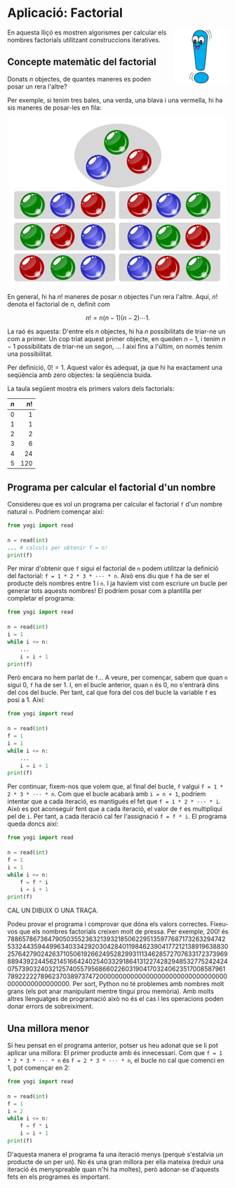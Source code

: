 # Aplicació: Factorial

<img src='./factorial.png' style='height: 9em; float: right; margin: 0 0 1em 1em;'/>

En aquesta lliçó es mostren algorismes per calcular els nombres factorials utilitzant construccions iteratives.


## Concepte matemàtic del factorial

Donats $n$ objectes, de quantes maneres es poden posar un rera l'altre?

Per exemple, si tenim tres bales, una verda, una blava i una vermella,
hi ha sis maneres de posar-les en fila:

<img src='./permutacions.png' class='center' />

En general, hi ha $n!$ maneres de posar $n$ objectes
l'un rera l'altre. Aquí, $n!$ denota el factorial de $n$, definit com

$$n!=n(n-1)(n-2)\cdots 1.$$

La raó és aquesta: D'entre els $n$ objectes, hi ha $n$ possibilitats de
triar-ne un com a primer. Un cop triat aquest primer objecte, en queden
$n-1$, i tenim $n-1$ possibilitats de triar-ne un segon, ... I així
fins a l'últim, on només tenim una possibilitat.

Per definició, $0!=1$. Aquest valor és adequat, ja que hi ha exactament
una seqüència amb zero objectes: la seqüència buida.

La taula següent mostra els primers valors dels factorials:

|$n$   |$n!$ |
|------|----:|
| 0    | 1   |
| 1    | 1   |
| 2    | 2   |
| 3    | 6   |
| 4    | 24  |
| 5    | 120 |


## Programa per calcular el factorial d'un nombre

Considereu que es vol un programa per calcular el factorial `f` d'un nombre natural `n`. Podríem començar així:

```python
from yogi import read

n = read(int)
... # calculs per obtenir f = n!
print(f)
```

Per mirar d'obtenir que `f` sigui el factorial de `n` podem utilitzar la definició del factorial: `f = 1 * 2 * 3 * ··· * n`. Això ens diu que `f` ha de ser el producte dels nombres entre 1 i `n`. I ja havíem vist com escriure un bucle per generar tots aquests nombres! El podríem posar com a plantilla per completar el programa:

```python
from yogi import read

n = read(int)
i = 1
while i <= n:
    ...
    i = i + 1
print(f)
```

Però encara no hem parlat de `f`... A veure, per començar, sabem que quan `n` sigui 0, `f` ha de ser 1. I, en el bucle anterior, quan `n` és 0,  no s'entrarà dins del cos del bucle. Per tant, cal que fora del cos del bucle la variable `f` es posi a 1. Així:

```python
from yogi import read

n = read(int)
f = 1
i = 1
while i <= n:
    ...
    i = i + 1
print(f)
```

Per continuar, fixem-nos que volem que, al final del bucle, `f` valgui `f = 1 * 2 * 3 * ··· * n`. Com que el bucle acabarà amb `i = n + 1`, podríem intentar que a cada iteració, es mantigués el fet que `f = 1 * 2 * ··· * i`. Això es pot aconseguir fent que a cada iteració, el valor de `f` es multipliqui pel de `i`. Per tant, a cada iteració cal fer l'assignació `f = f * i`. El programa queda doncs així:


```python
from yogi import read

n = read(int)
f = 1
i = 1
while i <= n:
    f = f * i
    i = i + 1
print(f)
```

CAL UN DIBUIX O UNA TRAÇA.

Podeu provar el programa i comprovar que dóna els valors correctes. Fixeu-vos que els nombres factorials creixen molt de pressa. Per exemple, 200! és
788657867364790503552363213932185062295135977687173263294742533244359449963403342920304284011984623904177212138919638830257642790242637105061926624952829931113462857270763317237396988943922445621451664240254033291864131227428294853277524242407573903240321257405579568660226031904170324062351700858796178922222789623703897374720000000000000000000000000000000000000000000000000. Per sort, Python no té problemes amb nombres molt grans (els pot anar manipulant mentre tingui prou memòria). Amb molts altres llenguatges de programació això no és el cas i les operacions poden donar errors de sobreiximent.


## Una millora menor

Si heu pensat en el programa anterior, potser us heu adonat que se li pot aplicar una millora: El primer producte amb és innecessari. Com que `f = 1 * 2 * 3 * ··· * n` és   `f = 2 * 3 * ··· * n`, el bucle no cal que comenci en 1, pot començar en 2:

```python
from yogi import read

n = read(int)
f = 1
i = 2
while i <= n:
    f = f * i
    i = i + 1
print(f)
```

D'aquesta manera el programa fa una iteració menys (perquè s'estalvia un producte de un per un). No és una gran millora per ella mateixa (reduir una iteració és menyspreable quan n'hi ha moltes), però adonar-se d'aquests fets en els programes és important.

<Autors autors="jpetit"/>
